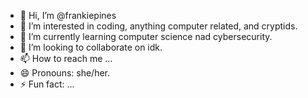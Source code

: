 - 👋 Hi, I’m @frankiepines
- 👀 I’m interested in coding, anything computer related, and cryptids.
- 🌱 I’m currently learning computer science nad cybersecurity.
- 💞️ I’m looking to collaborate on idk.
- 📫 How to reach me ...
- 😄 Pronouns: she/her.
- ⚡ Fun fact: ...

<!---
frankiepines/frankiepines is a ✨ special ✨ repository because its `README.md` (this file) appears on your GitHub profile.
You can click the Preview link to take a look at your changes.
--->
